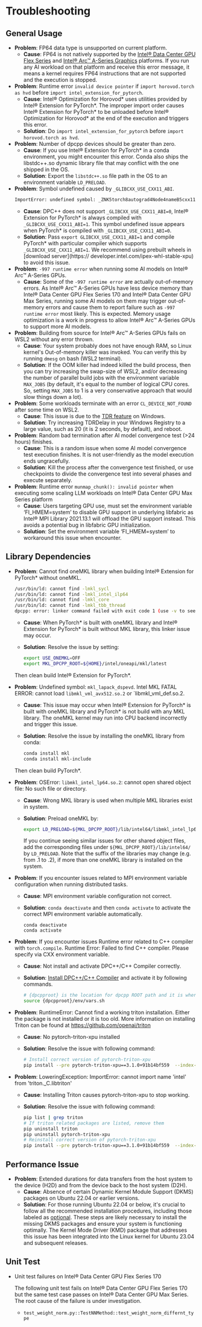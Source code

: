 Troubleshooting
===============

## General Usage

- **Problem**: FP64 data type is unsupported on current platform.
  - **Cause**: FP64 is not natively supported by the [Intel® Data Center GPU Flex Series](https://www.intel.com/content/www/us/en/products/docs/discrete-gpus/data-center-gpu/flex-series/overview.html) and [Intel® Arc™ A-Series Graphics](https://www.intel.com/content/www/us/en/products/details/discrete-gpus/arc.html) platforms.
    If you run any AI workload on that platform and receive this error message, it means a kernel requires FP64 instructions that are not supported and the execution is stopped.
- **Problem**: Runtime error `invalid device pointer` if `import horovod.torch as hvd` before `import intel_extension_for_pytorch`.
  - **Cause**: Intel® Optimization for Horovod\* uses utilities provided by Intel® Extension for PyTorch\*. The improper import order causes Intel® Extension for PyTorch\* to be unloaded before Intel®
    Optimization for Horovod\* at the end of the execution and triggers this error.
  - **Solution**: Do `import intel_extension_for_pytorch` before `import horovod.torch as hvd`.
- **Problem**: Number of dpcpp devices should be greater than zero.
  - **Cause**: If you use Intel® Extension for PyTorch\* in a conda environment, you might encounter this error. Conda also ships the libstdc++.so dynamic library file that may conflict with the one shipped
    in the OS.
  - **Solution**: Export the `libstdc++.so` file path in the OS to an environment variable `LD_PRELOAD`.
- **Problem**: Symbol undefined caused by `_GLIBCXX_USE_CXX11_ABI`.
    ```bash
    ImportError: undefined symbol: _ZNK5torch8autograd4Node4nameB5cxx11Ev
    ```
  - **Cause**: DPC++ does not support `_GLIBCXX_USE_CXX11_ABI=0`, Intel® Extension for PyTorch\* is always compiled with `_GLIBCXX_USE_CXX11_ABI=1`. This symbol undefined issue appears when PyTorch\* is
    compiled with `_GLIBCXX_USE_CXX11_ABI=0`.
  - **Solution**: Pass `export GLIBCXX_USE_CXX11_ABI=1` and compile PyTorch\* with particular compiler which supports `_GLIBCXX_USE_CXX11_ABI=1`. We recommend using prebuilt wheels
    in [download server](https:// developer.intel.com/ipex-whl-stable-xpu) to avoid this issue.
- **Problem**: `-997 runtime error` when running some AI models on Intel® Arc™ A-Series GPUs.
  - **Cause**:  Some of the `-997 runtime error` are actually out-of-memory errors. As Intel® Arc™ A-Series GPUs have less device memory than Intel® Data Center GPU Flex Series 170 and Intel® Data Center GPU
    Max  Series, running some AI models on them may trigger out-of-memory errors and cause them to report failure such as `-997 runtime error` most likely. This is expected. Memory usage optimization is a work in progress to allow Intel® Arc™ A-Series GPUs to support more AI models.
- **Problem**: Building from source for Intel® Arc™ A-Series GPUs fails on WSL2 without any error thrown.
  - **Cause**: Your system probably does not have enough RAM, so Linux kernel's Out-of-memory killer was invoked. You can verify this by running `dmesg` on bash (WSL2 terminal).
  - **Solution**: If the OOM killer had indeed killed the build process, then you can try increasing the swap-size of WSL2, and/or decreasing the number of parallel build jobs with the environment
    variable `MAX_JOBS` (by default, it's equal to the number of logical CPU cores. So, setting `MAX_JOBS` to 1 is a very conservative approach that would slow things down a lot).
- **Problem**: Some workloads terminate with an error `CL_DEVICE_NOT_FOUND` after some time on WSL2.
  - **Cause**:  This issue is due to the [TDR feature](https://learn.microsoft.com/en-us/windows-hardware/drivers/display/tdr-registry-keys#tdrdelay) on Windows.
  - **Solution**: Try increasing TDRDelay in your Windows Registry to a large value, such as 20 (it is 2 seconds, by default), and reboot.
- **Problem**: Random bad termination after AI model convergence test (>24 hours) finishes.
  - **Cause**: This is a random issue when some AI model convergence test execution finishes. It is not user-friendly as the model execution ends ungracefully.
  - **Solution**: Kill the process after the convergence test finished, or use checkpoints to divide the convergence test into several phases and execute separately.
- **Problem**: Runtime error `munmap_chunk(): invalid pointer` when executing some scaling LLM workloads on Intel® Data Center GPU Max Series platform
  - **Cause**: Users targeting GPU use, must set the environment variable ‘FI_HMEM=system’ to disable GPU support in underlying libfabric as Intel® MPI Library 2021.13.1 will offload the GPU support instead. This avoids a potential bug in libfabric GPU initialization.
  - **Solution**: Set the environment variable ‘FI_HMEM=system’ to workaround this issue when encounter.

## Library Dependencies

- **Problem**: Cannot find oneMKL library when building Intel® Extension for PyTorch\* without oneMKL.

  ```bash
  /usr/bin/ld: cannot find -lmkl_sycl
  /usr/bin/ld: cannot find -lmkl_intel_ilp64
  /usr/bin/ld: cannot find -lmkl_core
  /usr/bin/ld: cannot find -lmkl_tbb_thread
  dpcpp: error: linker command failed with exit code 1 (use -v to see invocation)
  ```

  - **Cause**: When PyTorch\* is built with oneMKL library and Intel® Extension for PyTorch\* is built without MKL library, this linker issue may occur.
  - **Solution**: Resolve the issue by setting:

    ```bash
    export USE_ONEMKL=OFF
    export MKL_DPCPP_ROOT=${HOME}/intel/oneapi/mkl/latest
    ```

   Then clean build Intel® Extension for PyTorch\*.

- **Problem**: Undefined symbol: `mkl_lapack_dspevd`. Intel MKL FATAL ERROR: cannot load `libmkl_vml_avx512.so.2` or `libmkl_vml_def.so.2.
  - **Cause**: This issue may occur when Intel® Extension for PyTorch\* is built with oneMKL library and PyTorch\* is not build with any MKL library. The oneMKL kernel may run into CPU backend incorrectly
    and trigger this issue.
  - **Solution**: Resolve the issue by installing the oneMKL library from conda:

    ```bash
    conda install mkl
    conda install mkl-include
    ```

   Then clean build PyTorch\*.

- **Problem**: OSError: `libmkl_intel_lp64.so.2`: cannot open shared object file: No such file or directory.
  - **Cause**: Wrong MKL library is used when multiple MKL libraries exist in system.
  - **Solution**: Preload oneMKL by:

    ```bash
    export LD_PRELOAD=${MKL_DPCPP_ROOT}/lib/intel64/libmkl_intel_lp64.so.2:${MKL_DPCPP_ROOT}/lib/intel64/libmkl_intel_ilp64.so.2:${MKL_DPCPP_ROOT}/lib/intel64/libmkl_gnu_thread.so.2:${MKL_DPCPP_ROOT}/lib/intel64/libmkl_core.so.2:${MKL_DPCPP_ROOT}/lib/intel64/libmkl_sycl.so.2
    ```

    If you continue seeing similar issues for other shared object files, add the corresponding files under `${MKL_DPCPP_ROOT}/lib/intel64/` by `LD_PRELOAD`. Note that the suffix of the libraries may change (e.g. from .1 to .2), if more than one oneMKL library is installed on the system.

- **Problem**: If you encounter issues related to MPI environment variable configuration when running distributed tasks.
  - **Cause**: MPI environment variable configuration not correct.
  - **Solution**: `conda deactivate` and then `conda activate` to activate the correct MPI environment variable automatically.

    ```
    conda deactivate
    conda activate
    ```


- **Problem**: If you encounter issues Runtime error related to C++ compiler with `torch.compile`. Runtime Error: Failed to find C++ compiler. Please specify via CXX environment variable.
  - **Cause**: Not install and activate DPC++/C++ Compiler correctly.
  - **Solution**: [Install DPC++/C++ Compiler](https://www.intel.com/content/www/us/en/developer/tools/oneapi/dpc-compiler-download.html) and activate it by following commands.
 
    ```bash
    # {dpcpproot} is the location for dpcpp ROOT path and it is where you installed oneAPI DPCPP, usually it is /opt/intel/oneapi/compiler/latest or ~/intel/oneapi/compiler/latest
    source {dpcpproot}/env/vars.sh
    ```

- **Problem**: RuntimeError: Cannot find a working triton installation. Either the package is not installed or it is too old. More information on installing Triton can be found at https://github.com/openai/triton
  - **Cause**: No pytorch-triton-xpu installed
  - **Solution**: Resolve the issue with following command:

    ```bash
    # Install correct version of pytorch-triton-xpu
    pip install --pre pytorch-triton-xpu==3.1.0+91b14bf559  --index-url https://download.pytorch.org/whl/nightly/xpu
    ```


- **Problem**: LoweringException: ImportError: cannot import name 'intel' from 'triton._C.libtriton'
  - **Cause**: Installing Triton causes pytorch-triton-xpu to stop working.
  - **Solution**: Resolve the issue with following command:

    ```bash
    pip list | grep triton
    # If triton related packages are listed, remove them
    pip uninstall triton
    pip uninstall pytorch-triton-xpu
    # Reinstall correct version of pytorch-triton-xpu
    pip install --pre pytorch-triton-xpu==3.1.0+91b14bf559  --index-url https://download.pytorch.org/whl/nightly/xpu
    ```


## Performance Issue

- **Problem**: Extended durations for data transfers from the host system to the device (H2D) and from the device back to the host system (D2H).
  - **Cause**: Absence of certain Dynamic Kernel Module Support (DKMS) packages on Ubuntu 22.04 or earlier versions.
  - **Solution**: For those running Ubuntu 22.04 or below, it's crucial to follow all the recommended installation procedures, including those labeled as [optional](https://dgpu-docs.intel.com/driver/client/overview.html#optional-out-of-tree-kernel-mode-driver-install). These steps are likely necessary to install the missing DKMS packages and ensure your system is functioning optimally. The Kernel Mode Driver (KMD) package that addresses this issue has been integrated into the Linux kernel for Ubuntu 23.04 and subsequent releases.

## Unit Test

- Unit test failures on Intel® Data Center GPU Flex Series 170

  The following unit test fails on Intel® Data Center GPU Flex Series 170 but the same test case passes on Intel® Data Center GPU Max Series. The root cause of the failure is under investigation.
    - `test_weight_norm.py::TestNNMethod::test_weight_norm_differnt_type`


